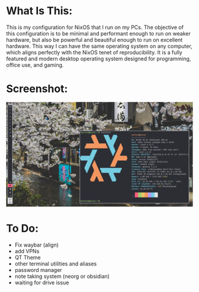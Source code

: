 # What Is This:

This is my configuration for NixOS that I run on my PCs. The objective of this
configuration is to be minimal and performant enough to run on weaker hardware,
but also be powerful and beautiful enough to run on excellent hardware. This way
I can have the same operating system on any computer, which aligns perfectly
with the NixOS tenet of reproducibility. It is a fully featured and modern
desktop operating system designed for programming, office use, and gaming.

# Screenshot:

![Cool Linux Rice](./images/screenshot.png)

# To Do:

- Fix waybar (align)
- add VPNs
- QT Theme
- other terminal utilities and aliases
- password manager
- note taking system (neorg or obsidian)
- waiting for drive issue
